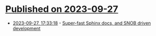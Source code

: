 # [Published on 2023-09-27](index.md)

* [2023-09-27, 17:33:18](https://lobste.rs/s/kjleh7/super_fast_sphinx_docs_snob_driven) - [Super-fast Sphinx docs, and SNOB driven development](https://lukeplant.me.uk/blog/posts/super-fast-sphinx-docs/)
